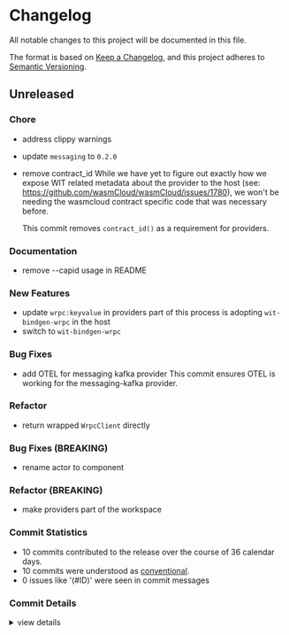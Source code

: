 # Changelog

All notable changes to this project will be documented in this file.

The format is based on [Keep a Changelog](https://keepachangelog.com/en/1.0.0/),
and this project adheres to [Semantic Versioning](https://semver.org/spec/v2.0.0.html).

## Unreleased

### Chore

 - <csr-id-5957fce86a928c7398370547d0f43c9498185441/> address clippy warnings
 - <csr-id-955a6893792e86292883e76de57434616c28d380/> update `messaging` to `0.2.0`
 - <csr-id-4da9d22ea1c578a80107ed010ac174baa46f6a05/> remove contract_id
   While we have yet to figure out exactly how we expose WIT related
   metadata about the provider to the
   host (see: https://github.com/wasmCloud/wasmCloud/issues/1780), we
   won't be needing the wasmcloud contract specific code that was
   necessary before.
   
   This commit removes `contract_id()` as a requirement for providers.

### Documentation

 - <csr-id-abb09690ff0fc5d835abd93ed98e045404b5e96b/> remove --capid usage in README

### New Features

 - <csr-id-9cd2b4034f8d5688ce250429dc14120eaf61b483/> update `wrpc:keyvalue` in providers
   part of this process is adopting `wit-bindgen-wrpc` in the host
 - <csr-id-322f471f9a8154224a50ec33517c9f5b1716d2d5/> switch to `wit-bindgen-wrpc`

### Bug Fixes

 - <csr-id-5d645087bc73a3a000fa4184ea768527ca90acda/> add OTEL for messaging kafka provider
   This commit ensures OTEL is working for the messaging-kafka provider.

### Refactor

 - <csr-id-87eb6c8b2c0bd31def1cfdc6121c612c4dc90871/> return wrapped `WrpcClient` directly

### Bug Fixes (BREAKING)

 - <csr-id-903955009340190283c813fa225bae514fb15c03/> rename actor to component

### Refactor (BREAKING)

 - <csr-id-005b7073e6896f68aa64348fef44ae69305acaf7/> make providers part of the workspace

### Commit Statistics

<csr-read-only-do-not-edit/>

 - 10 commits contributed to the release over the course of 36 calendar days.
 - 10 commits were understood as [conventional](https://www.conventionalcommits.org).
 - 0 issues like '(#ID)' were seen in commit messages

### Commit Details

<csr-read-only-do-not-edit/>

<details><summary>view details</summary>

 * **Uncategorized**
    - Add OTEL for messaging kafka provider ([`5d64508`](https://github.com/wasmCloud/wasmCloud/commit/5d645087bc73a3a000fa4184ea768527ca90acda))
    - Address clippy warnings ([`5957fce`](https://github.com/wasmCloud/wasmCloud/commit/5957fce86a928c7398370547d0f43c9498185441))
    - Rename actor to component ([`9039550`](https://github.com/wasmCloud/wasmCloud/commit/903955009340190283c813fa225bae514fb15c03))
    - Update `wrpc:keyvalue` in providers ([`9cd2b40`](https://github.com/wasmCloud/wasmCloud/commit/9cd2b4034f8d5688ce250429dc14120eaf61b483))
    - Return wrapped `WrpcClient` directly ([`87eb6c8`](https://github.com/wasmCloud/wasmCloud/commit/87eb6c8b2c0bd31def1cfdc6121c612c4dc90871))
    - Switch to `wit-bindgen-wrpc` ([`322f471`](https://github.com/wasmCloud/wasmCloud/commit/322f471f9a8154224a50ec33517c9f5b1716d2d5))
    - Update `messaging` to `0.2.0` ([`955a689`](https://github.com/wasmCloud/wasmCloud/commit/955a6893792e86292883e76de57434616c28d380))
    - Remove contract_id ([`4da9d22`](https://github.com/wasmCloud/wasmCloud/commit/4da9d22ea1c578a80107ed010ac174baa46f6a05))
    - Remove --capid usage in README ([`abb0969`](https://github.com/wasmCloud/wasmCloud/commit/abb09690ff0fc5d835abd93ed98e045404b5e96b))
    - Make providers part of the workspace ([`005b707`](https://github.com/wasmCloud/wasmCloud/commit/005b7073e6896f68aa64348fef44ae69305acaf7))
</details>

